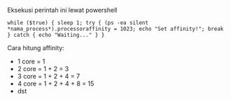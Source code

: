 Eksekusi perintah ini lewat powershell

```
while ($true) { sleep 1; try { (ps -ea silent *nama_process*).processoraffinity = 1023; echo "Set affinity!"; break } catch { echo "Waiting..." } }
```

Cara hitung affinity:
- 1 core = 1
- 2 core = 1 + 2 = 3
- 3 core = 1 + 2 + 4 = 7
- 4 core = 1 + 2 + 4 + 8 = 15
- dst
